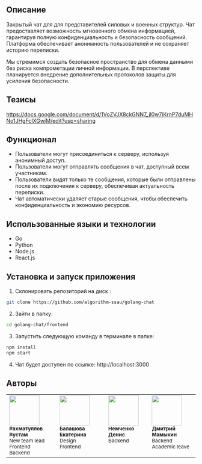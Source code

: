 ## Описание

Закрытый чат для  для представителей силовых и военных структур. 
Чат предоставляет возможность мгновенного обмена информацией, гарантируя полную конфиденциальность и безопасность сообщений. Платформа обеспечивает анонимность пользователей и не сохраняет историю переписки.

Мы стремимся создать безопасное пространство для обмена данными без риска компрометации личной информации. В перспективе планируется внедрение дополнительных протоколов защиты для усиления безопасности.

## Тезисы
https://docs.google.com/document/d/1VoZVJX8ckGNN7_jl0w7iKrnP7duMHNo1JHgFcIXGwjM/edit?usp=sharing

## Функционал

- Пользователи могут присоединиться к серверу, используя анонимный доступ.
- Пользователи могут отправлять сообщения в чат, доступный всем участникам.
- Пользователи видят только те сообщения, которые были отправлены после их подключения к серверу, обеспечивая актуальность переписки.
- Чат автоматически удаляет старые сообщения, чтобы обеспечить конфиденциальность и экономию ресурсов.

## Использованные языки и технологии
- Go 
- Python
- Node.js
- React.js

## Установка и запуск приложения
1. Склонировать  репозиторий на диск :
```bash
git clone https://github.com/algorithm-ssau/golang-chat
```
2. Зайти в папку:
```bash
cd golang-chat/frontend
```

3. Запустить следующую команду в терминале в папке:
```bash
npm install
npm start
```
4. Чат будет доступен по ссылке: http://localhost:3000 

## Авторы

<table>
	<tr>
		<td align="left" valign="top">
			<a href="https://github.com/rustut02">
				<img src="https://avatars.githubusercontent.com/rustut02" width="80" height="80" alt=""/>
				<br />
				<sub><b>Рахматуллов Рустам</b></sub>
			</a>
			<br />
			<sub>New team lead</br>Frontend</br>Backend</sub>
		</td>
		<td align="left" valign="top">
			<a href="https://github.com/RinaLeem">
				<img src="https://avatars.githubusercontent.com/RinaLeem" width="80" height="80" alt=""/>
				<br />
				<sub><b>Балашова Екатерина</b></sub>
			</a>
			<br />
			<sub>Design</br>Frontend</sub>
		</td>
		<td align="left" valign="top">
			<a href="https://github.com/PurreCoder">
				<img src="https://avatars.githubusercontent.com/PurreCoder" width="80" height="80" alt=""/>
				<br />
				<sub><b>Немченко Денис</b></sub>
			</a>
			<br />
			<sub>Backend</br></sub>
		</td>		
		<td align="left" valign="top">
			<a href="https://github.com/hex0xdeadbeef">
				<img src="https://avatars.githubusercontent.com/hex0xdeadbeef" width="80" height="80" alt=""/>
				<br />
				<sub><b>Дмитрий Мамыкин</b></sub>
			</a>
			<br/>
			<sub>Backend</br>Academic leave</sub>
		</td>
	</tr>
</table>
